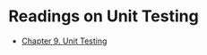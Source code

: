 # Readings on Unit Testing

- [Chapter 9. Unit Testing](http://www.diveintopython3.net/unit-testing.html)
